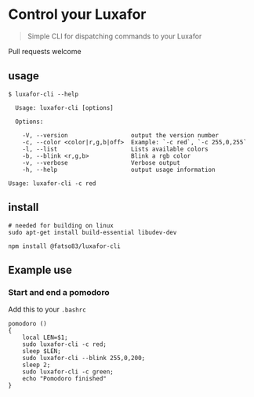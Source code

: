# Control your Luxafor
> Simple CLI for dispatching commands to your Luxafor

Pull requests welcome

## usage
```
$ luxafor-cli --help

  Usage: luxafor-cli [options]

  Options:

    -V, --version                  output the version number
    -c, --color <color|r,g,b|off>  Example: `-c red`, `-c 255,0,255`
    -l, --list                     Lists available colors
    -b, --blink <r,g,b>            Blink a rgb color
    -v, --verbose                  Verbose output
    -h, --help                     output usage information

Usage: luxafor-cli -c red 

```

## install
```
# needed for building on linux
sudo apt-get install build-essential libudev-dev

npm install @fatso83/luxafor-cli
```

## Example use

### Start and end a pomodoro
Add this to your `.bashrc`
```
pomodoro () 
{ 
    local LEN=$1;
    sudo luxafor-cli -c red;
    sleep $LEN;
    sudo luxafor-cli --blink 255,0,200;
    sleep 2;
    sudo luxafor-cli -c green;
    echo "Pomodoro finished"
}
```

